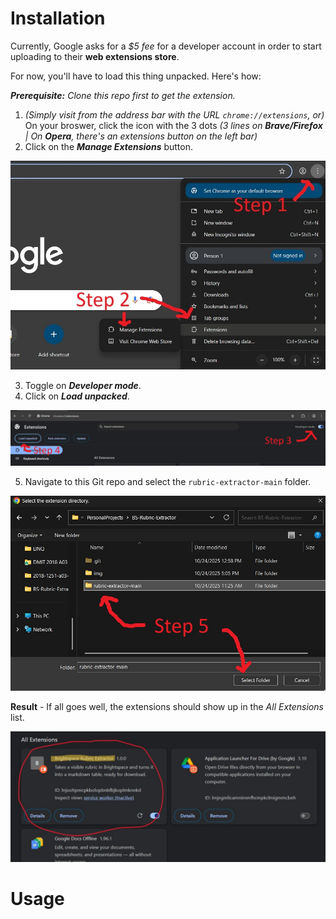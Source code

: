 # Installation

Currently, Google asks for a *$5 fee* for a developer account in order to start uploading to their **web extensions store**.

For now, you'll have to load this thing unpacked. Here's how:

***Prerequisite:** Clone this repo first to get the extension.*

1. *(Simply visit from the address bar with the URL `chrome://extensions`, or)* On your broswer, click the icon with the 3 dots *(3 lines on **Brave/Firefox** | On **Opera**, there's an extensions button on the left bar)*
2. Click on the ***Manage Extensions*** button.

![Steps 1 & 2](img/step-1-2.jpg)

3. Toggle on ***Developer mode***.
4. Click on ***Load unpacked***.

![Steps 3 & 4](img/step-3-4.jpg)

5. Navigate to this Git repo and select the `rubric-extractor-main` folder.

![Step 5](img/step-5.jpg)

**Result** - If all goes well, the extensions should show up in the *All Extensions* list.

![Result](img/result.jpg)

# Usage

